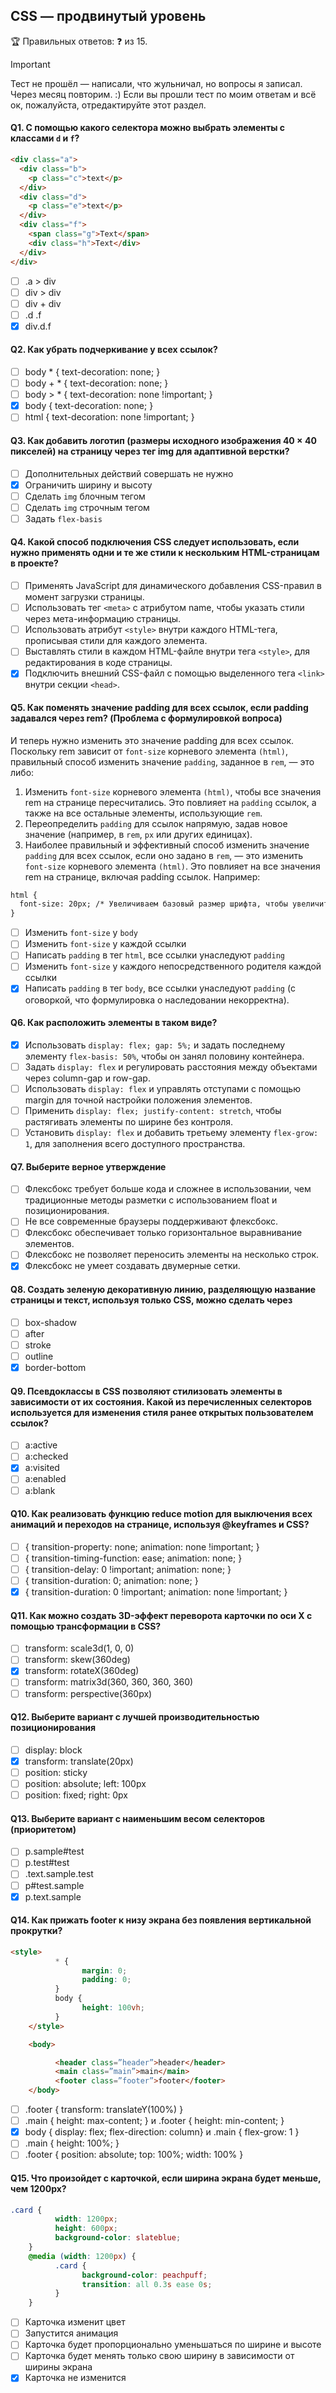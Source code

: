## CSS — продвинутый уровень

🏆 Правильных ответов: ❓ из 15.

> [!IMPORTANT]
> Тест не прошёл — написали, что жульничал, но вопросы я записал. Через месяц повторим. :)
Если вы прошли тест по моим ответам и всё ок, пожалуйста, отредактируйте этот раздел.

#### Q1. С помощью какого селектора можно выбрать элементы с классами `d` и `f`?

```html
<div class="a">
  <div class="b">
    <p class="c">text</p>
  </div>
  <div class="d">
    <p class="e">text</p>
  </div>
  <div class="f">
    <span class="g">Text</span>
    <div class="h">Text</div>
  </div>
</div>
```

- [ ] .a > div
- [ ] div > div
- [ ] div + div
- [ ] .d .f
- [x] div.d.f

#### Q2. Как убрать подчеркивание у всех ссылок?

- [ ] body * { text-decoration: none; }
- [ ] body + * { text-decoration: none; }
- [ ] body > * { text-decoration: none !important; }
- [x] body { text-decoration: none; }
- [ ] html { text-decoration: none !important; }

#### Q3. Как добавить логотип (размеры исходного изображения 40 × 40 пикселей) на страницу через тег img для адаптивной верстки?

- [ ] Дополнительных действий совершать не нужно
- [x] Ограничить ширину и высоту
- [ ] Сделать `img` блочным тегом
- [ ] Сделать `img` строчным тегом
- [ ] Задать `flex-basis`

#### Q4. Какой способ подключения CSS следует использовать, если нужно применять одни и те же стили к нескольким HTML-страницам в проекте?

- [ ] Применять JavaScript для динамического добавления CSS-правил в момент загрузки страницы.
- [ ] Использовать тег `<meta>` с атрибутом name, чтобы указать стили через мета-информацию страницы.
- [ ] Использовать атрибут `<style>` внутри каждого HTML-тега, прописывая стили для каждого элемента.
- [ ] Выставлять стили в каждом HTML-файле внутри тега `<style>`, для редактирования в коде страницы.
- [x] Подключить внешний CSS-файл с помощью выделенного тега `<link>` внутри секции `<head>`.

#### Q5. Как поменять значение padding для всех ссылок, если padding задавался через rem? (Проблема с формулировкой вопроса)

И теперь нужно изменить это значение padding для всех ссылок. Поскольку rem зависит от `font-size` корневого элемента `(html)`, правильный способ изменить значение `padding`, заданное в `rem`, — это либо:

1. Изменить `font-size` корневого элемента `(html)`, чтобы все значения rem на странице пересчитались. Это повлияет на `padding` ссылок, а также на все остальные элементы, использующие `rem`.
2. Переопределить `padding` для ссылок напрямую, задав новое значение (например, в `rem`, `px` или других единицах).
3. Наиболее правильный и эффективный способ изменить значение `padding` для всех ссылок, если оно задано в `rem`, — это изменить `font-size` корневого элемента `(html)`. Это повлияет на все значения rem на странице, включая padding ссылок. Например:

```html
html {
  font-size: 20px; /* Увеличиваем базовый размер шрифта, чтобы увеличить padding ссылок */
}
```

- [ ] Изменить `font-size` у `body`
- [ ] Изменить `font-size` у каждой ссылки
- [ ] Написать `padding` в тег `html`, все ссылки унаследуют `padding`
- [ ] Изменить `font-size` у каждого непосредственного родителя каждой ссылки
- [x] Написать `padding` в тег `body`, все ссылки унаследуют `padding` (с оговоркой, что формулировка о наследовании некорректна).

#### Q6. Как расположить элементы в таком виде?

- [x] Использовать `display: flex; gap: 5%;` и задать последнему элементу `flex-basis: 50%`, чтобы он занял половину контейнера.
- [ ] Задать `display: flex` и регулировать расстояния между объектами через column-gap и row-gap.
- [ ] Использовать `display: flex` и управлять отступами с помощью margin для точной настройки положения элементов.
- [ ] Применить `display: flex; justify-content: stretch`, чтобы растягивать элементы по ширине без контроля.
- [ ] Установить `display: flex` и добавить третьему элементу `flex-grow: 1`, для заполнения всего доступного пространства.

#### Q7. Выберите верное утверждение

- [ ] Флексбокс требует больше кода и сложнее в использовании, чем традиционные методы разметки с использованием float и позиционирования.
- [ ] Не все современные браузеры поддерживают флексбокс.
- [ ] Флексбокс обеспечивает только горизонтальное выравнивание элементов.
- [ ] Флексбокс не позволяет переносить элементы на несколько строк.
- [x] Флексбокс не умеет создавать двумерные сетки.

#### Q8. Создать зеленую декоративную линию, разделяющую название страницы и текст, используя только CSS, можно сделать через

- [ ] box-shadow
- [ ] after
- [ ] stroke
- [ ] outline
- [x] border-bottom

#### Q9. Псевдоклассы в CSS позволяют стилизовать элементы в зависимости от их состояния. Какой из перечисленных селекторов используется для изменения стиля ранее открытых пользователем ссылок?

- [ ] a:active
- [ ] a:checked
- [x] a:visited
- [ ] a:enabled
- [ ] a:blank

#### Q10. Как реализовать функцию reduce motion для выключения всех анимаций и переходов на странице, используя @keyframes и CSS?

- [ ] { transition-property: none; animation: none !important; }
- [ ] { transition-timing-function: ease; animation: none; }
- [ ] { transition-delay: 0 !important; animation: none; }
- [ ] { transition-duration: 0; animation: none; }
- [x] { transition-duration: 0 !important; animation: none !important; }

#### Q11. Как можно создать 3D-эффект переворота карточки по оси X с помощью трансформации в CSS?

- [ ] transform: scale3d(1, 0, 0)
- [ ] transform: skew(360deg)
- [x] transform: rotateX(360deg)
- [ ] transform: matrix3d(360, 360, 360, 360)
- [ ] transform: perspective(360px)

#### Q12. Выберите вариант с лучшей производительностью позиционирования

- [ ] display: block
- [x] transform: translate(20px)
- [ ] position: sticky
- [ ] position: absolute; left: 100px
- [ ] position: fixed; right: 0px

#### Q13. Выберите вариант с наименьшим весом селекторов (приоритетом)

- [ ] p.sample#test
- [ ] p.test#test
- [ ] .text.sample.test
- [ ] p#test.sample
- [x] p.text.sample

#### Q14. Как прижать footer к низу экрана без появления вертикальной прокрутки?

```html
<style>
          * {
                margin: 0;
                padding: 0;
          }
          body {
                height: 100vh;
          }
    </style>

    <body>

          <header class=”header”>header</header>
          <main class=”main”>main</main>
          <footer class=”footer”>footer</footer>
    </body>

```

- [ ] .footer { transform: translateY(100%) }
- [ ] .main { height: max-content; } и .footer { height: min-content; }
- [x] body { display: flex; flex-direction: column} и .main { flex-grow: 1 }
- [ ] .main { height: 100%; }
- [ ] .footer { position: absolute; top: 100%; width: 100% }

#### Q15. Что произойдет с карточкой, если ширина экрана будет меньше, чем 1200px?

```css
.card {
          width: 1200px;
          height: 600px;
          background-color: slateblue;
    }
    @media (width: 1200px) {
          .card {
                background-color: peachpuff;
                transition: all 0.3s ease 0s;
          }
    }
```

- [ ] Карточка изменит цвет
- [ ] Запустится анимация
- [ ] Карточка будет пропорционально уменьшаться по ширине и высоте
- [ ] Карточка будет менять только свою ширину в зависимости от ширины экрана
- [x] Карточка не изменится
